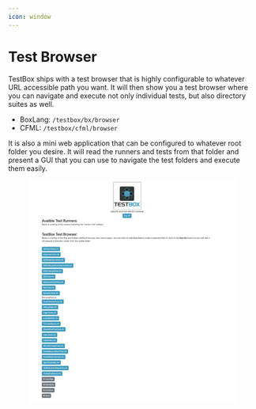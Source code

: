 ```yaml
---
icon: window
---
```


# Test Browser

TestBox ships with a test browser that is highly configurable to whatever URL accessible path you want. It will then show you a test browser where you can navigate and execute not only individual tests, but also directory suites as well.

* BoxLang: `/testbox/bx/browser`
* CFML: `/testbox/cfml/browser`

It is also a mini web application that can be configured to whatever root folder you desire.  It will read the runners and tests from that folder and present a GUI that you can use to navigate the test folders and execute them easily.

<figure><img src="../../.gitbook/assets/image (5).png" alt=""><figcaption></figcaption></figure>
